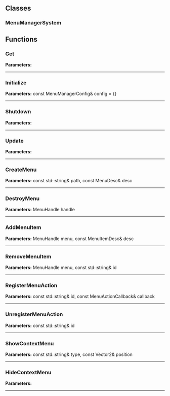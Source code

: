 
## Classes

### MenuManagerSystem




## Functions

### Get



**Parameters:** 

---

### Initialize



**Parameters:** const MenuManagerConfig& config = {}

---

### Shutdown



**Parameters:** 

---

### Update



**Parameters:** 

---

### CreateMenu



**Parameters:** const std::string& path, const MenuDesc& desc

---

### DestroyMenu



**Parameters:** MenuHandle handle

---

### AddMenuItem



**Parameters:** MenuHandle menu, const MenuItemDesc& desc

---

### RemoveMenuItem



**Parameters:** MenuHandle menu, const std::string& id

---

### RegisterMenuAction



**Parameters:** const std::string& id, const MenuActionCallback& callback

---

### UnregisterMenuAction



**Parameters:** const std::string& id

---

### ShowContextMenu



**Parameters:** const std::string& type, const Vector2& position

---

### HideContextMenu



**Parameters:** 

---
